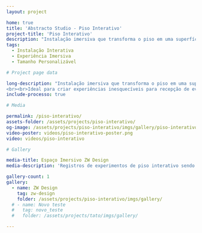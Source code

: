 ```yaml
---
layout: project

home: true
title: 'Abstracto Studio - Piso Interativo'
project-title: 'Piso Interativo'
description: "Instalação imersiva que transforma o piso em uma superfície interativa. Ideal para eventos de médio e grande porte, incluindo feiras, festivais, casamentos, festas de 15 anos, entre outros."
tags:
  - Instalação Interativa
  - Experiência Imersiva
  - Tamanho Personalizável

# Project page data

long-description: "Instalação imersiva que transforma o piso em uma superfície interativa. Iluminada por projeção ou painel de LED, diferentes conteúdos podem reagir ao caminhar do público.
<br><br>Ideal para criar experiências inesquecíveis para recepção de eventos de médio e grande porte, incluindo feiras, festivais, casamentos, festas de 15 anos, entre outros."
include-processo: true

# Media

permalink: /piso-interativo/
assets-folder: /assets/projects/piso-interativo/
og-image: /assets/projects/piso-interativo/imgs/gallery/piso-interativo-01.jpg
video-poster: videos/piso-interativo-poster.png
video: videos/piso-interativo

# Gallery

media-title: Espaço Imersivo ZW Design
media-description: 'Registros de experimentos de piso interativo sendo apresentados na <a style="color:white" href="https://zwdesign.com.br/" target="_blank">ZW Design</a>.<br>Fotos e registros por Abstracto e ZW Design.'

gallery-count: 1
gallery:
  - name: ZW Design
    tag: zw-design
    folder: /assets/projects/piso-interativo/imgs/gallery/
  # - name: Novo teste
  #   tag: novo_teste
  #   folder: /assets/projects/tato/imgs/gallery/

---
```

